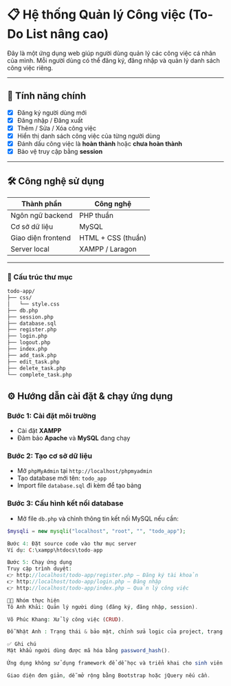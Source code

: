 # 📋 Hệ thống Quản lý Công việc (To-Do List nâng cao)

Đây là một ứng dụng web giúp người dùng quản lý các công việc cá nhân của mình. Mỗi người dùng có thể đăng ký, đăng nhập và quản lý danh sách công việc riêng.

---

## 🚀 Tính năng chính

- [x] Đăng ký người dùng mới
- [x] Đăng nhập / Đăng xuất
- [x] Thêm / Sửa / Xóa công việc
- [x] Hiển thị danh sách công việc của từng người dùng
- [x] Đánh dấu công việc là **hoàn thành** hoặc **chưa hoàn thành**
- [x] Bảo vệ truy cập bằng **session**

---

## 🛠️ Công nghệ sử dụng

| Thành phần       | Công nghệ        |
|------------------|------------------|
| Ngôn ngữ backend | PHP thuần        |
| Cơ sở dữ liệu     | MySQL            |
| Giao diện frontend| HTML + CSS (thuần) |
| Server local     | XAMPP / Laragon  |

---

### 📁 Cấu trúc thư mục

```bash
todo-app/
├── css/
│   └── style.css
├── db.php
├── session.php
├── database.sql
├── register.php
├── login.php
├── logout.php
├── index.php
├── add_task.php
├── edit_task.php
├── delete_task.php
└── complete_task.php
```

## ⚙️ Hướng dẫn cài đặt & chạy ứng dụng

### Bước 1: Cài đặt môi trường
- Cài đặt **XAMPP**
- Đảm bảo **Apache** và **MySQL** đang chạy

### Bước 2: Tạo cơ sở dữ liệu
- Mở `phpMyAdmin` tại `http://localhost/phpmyadmin`
- Tạo database mới tên: `todo_app`
- Import file `database.sql` đi kèm để tạo bảng

### Bước 3: Cấu hình kết nối database
- Mở file `db.php` và chỉnh thông tin kết nối MySQL nếu cần:
```php
$mysqli = new mysqli("localhost", "root", "", "todo_app");

Bước 4: Đặt source code vào thư mục server
Ví dụ: C:\xampp\htdocs\todo-app

Bước 5: Chạy ứng dụng
Truy cập trình duyệt:
👉 http://localhost/todo-app/register.php – Đăng ký tài khoản
👉 http://localhost/todo-app/login.php – Đăng nhập
👉 http://localhost/todo-app/index.php – Quản lý công việc

👨‍💻 Nhóm thực hiện
Tô Anh Khải: Quản lý người dùng (đăng ký, đăng nhập, session).

Võ Phúc Khang: Xử lý công việc (CRUD).

Đỗ Nhật Anh : Trạng thái & bảo mật, chỉnh sửa logic của project, trạng thái công việc. 	

✅ Ghi chú
Mật khẩu người dùng được mã hóa bằng password_hash().

Ứng dụng không sử dụng framework để dễ học và triển khai cho sinh viên. (?)

Giao diện đơn giản, dễ mở rộng bằng Bootstrap hoặc jQuery nếu cần.


